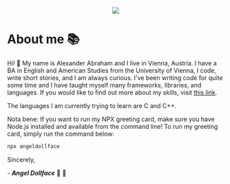 <p align="center">
 <img src="https://angeldollface.art/doll-cdn/images/site/banner/kawaii.png"/>
</p>

# About me :books:

Hi! :wave: My name is Alexander Abraham and I live in Vienna, Austria. I have a BA in English and American Studies from the University of Vienna, I code, write short stories, and I am always curious. I've been writing code for quite some time and I have taught myself many frameworks, libraries, and languages. If you would like to find out more about my skills, visit [this link](https://angeldollface.art).

The languages I am currently trying to learn are C and C++.

Nota bene: If you want to run my NPX greeting card, make sure you have Node.js installed and available from the command line!
To run my greeting card, simply run the command below:

```bash
npx angeldollface
```

Sincerely,

\- ***Angel Dollface*** :dolls: :ribbon:

